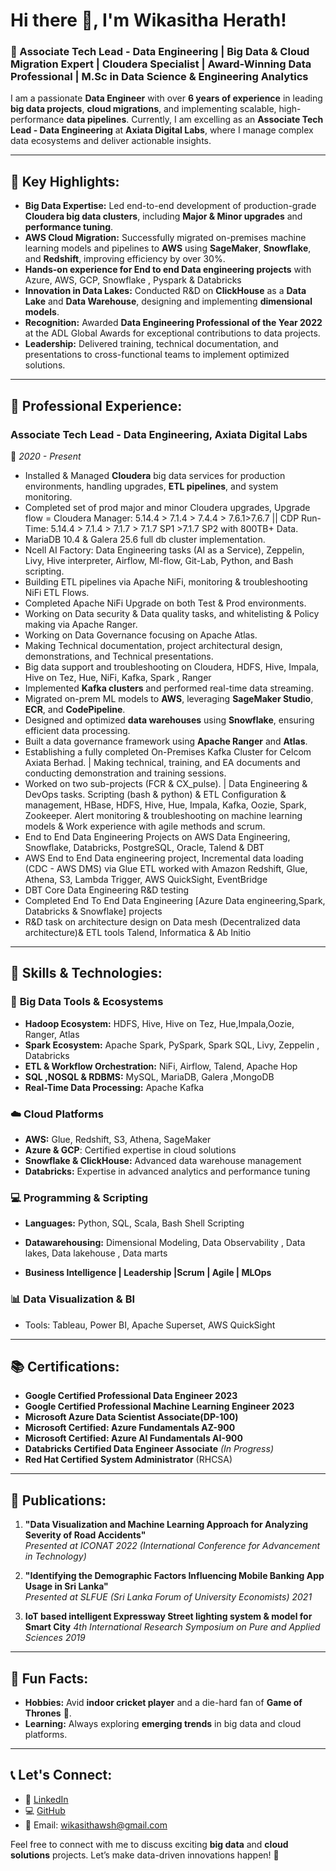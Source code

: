 
# Hi there 👋, I'm Wikasitha Herath!

### 🚀 Associate Tech Lead - Data Engineering | Big Data & Cloud Migration Expert | Cloudera Specialist | Award-Winning Data Professional | M.Sc in Data Science & Engineering Analytics

I am a passionate **Data Engineer** with over **6 years of experience** in leading **big data projects**, **cloud migrations**, and implementing scalable, high-performance **data pipelines**. Currently, I am excelling as an **Associate Tech Lead - Data Engineering** at **Axiata Digital Labs**, where I manage complex data ecosystems and deliver actionable insights.

---

## 🔑 Key Highlights:
- **Big Data Expertise:** Led end-to-end development of production-grade **Cloudera big data clusters**, including **Major & Minor upgrades** and **performance tuning**.
- **AWS Cloud Migration:** Successfully migrated on-premises machine learning models and pipelines to **AWS** using **SageMaker**, **Snowflake**, and **Redshift**, improving efficiency by over 30%.
- **Hands-on experience for End to end Data engineering projects** with Azure, AWS, GCP, Snowflake , Pyspark & Databricks
- **Innovation in Data Lakes:** Conducted R&D on **ClickHouse** as a **Data Lake** and **Data Warehouse**, designing and implementing **dimensional models**.
- **Recognition:** Awarded **Data Engineering Professional of the Year 2022** at the ADL Global Awards for exceptional contributions to data projects.
- **Leadership:** Delivered training, technical documentation, and presentations to cross-functional teams to implement optimized solutions.

---

## 💼 Professional Experience:

### Associate Tech Lead - Data Engineering, **Axiata Digital Labs**  
📍 *2020 - Present*  

- Installed & Managed **Cloudera** big data services for production environments, handling upgrades, **ETL pipelines**, and system monitoring.
- Completed set of prod major and minor Cloudera upgrades, Upgrade flow = Cloudera Manager: 5.14.4 > 7.1.4 > 7.4.4 > 7.6.1>7.6.7 || CDP Run-Time: 5.14.4 > 7.1.4 > 7.1.7 > 7.1.7 SP1 >7.1.7 SP2 with 800TB+ Data.
- MariaDB 10.4 & Galera 25.6 full db cluster implementation.
- Ncell AI Factory: Data Engineering tasks (AI as a Service), Zeppelin, Livy, Hive interpreter, Airflow, Ml-flow, Git-Lab, Python, and Bash scripting.
- Building ETL pipelines via Apache NiFi, monitoring & troubleshooting NiFi ETL Flows.
- Completed Apache NiFi Upgrade on both Test & Prod environments.
- Working on Data security & Data quality tasks, and whitelisting & Policy making via Apache Ranger.
- Working on Data Governance focusing on Apache Atlas.
- Making Technical documentation, project architectural design, demonstrations, and Technical presentations.
- Big data support and troubleshooting on Cloudera, HDFS, Hive, Impala, Hive on Tez, Hue, NiFi, Kafka, Spark , Ranger
- Implemented **Kafka clusters** and performed real-time data streaming.
- Migrated on-prem ML models to **AWS**, leveraging **SageMaker Studio**, **ECR**, and **CodePipeline**.
- Designed and optimized **data warehouses** using **Snowflake**, ensuring efficient data processing.
- Built a data governance framework using **Apache Ranger** and **Atlas**.
- Establishing a fully completed On-Premises Kafka Cluster for Celcom Axiata Berhad. | Making technical, training, and EA documents and conducting demonstration and training sessions.
- Worked on two sub-projects (FCR & CX_pulse). | Data Engineering & DevOps tasks. Scripting (bash & python) & ETL Configuration & management, HBase, HDFS, Hive, Hue, Impala, Kafka, Oozie, Spark, Zookeeper. Alert monitoring & troubleshooting on 
  machine learning models & Work experience with agile methods and scrum.
- End to End Data Engineering Projects on AWS Data Engineering, Snowflake, Databricks, PostgreSQL, Oracle, Talend & DBT
- AWS End to End Data engineering project, Incremental data loading (CDC - AWS DMS) via Glue ETL worked with Amazon Redshift, Glue, Athena, S3, Lambda Trigger, AWS QuickSight, EventBridge
- DBT Core Data Engineering R&D testing
- Completed End To End Data Engineering [Azure Data engineering,Spark, Databricks & Snowflake] projects
- R&D task on architecture design on Data mesh (Decentralized data architecture)& ETL tools Talend, Informatica & Ab Initio
  

---

## 🔧 Skills & Technologies:

### 📂 **Big Data Tools & Ecosystems**
- **Hadoop Ecosystem:** HDFS, Hive, Hive on Tez, Hue,Impala,Oozie, Ranger, Atlas
- **Spark Ecosystem:** Apache Spark, PySpark, Spark SQL, Livy, Zeppelin , Databricks
- **ETL & Workflow Orchestration:** NiFi, Airflow, Talend, Apache Hop
- **SQL ,NOSQL & RDBMS:** MySQL, MariaDB, Galera ,MongoDB
- **Real-Time Data Processing:** Apache Kafka 

### ☁️ **Cloud Platforms**
- **AWS:** Glue, Redshift, S3, Athena, SageMaker
- **Azure & GCP**: Certified expertise in cloud solutions
- **Snowflake & ClickHouse:** Advanced data warehouse management
- **Databricks:** Expertise in advanced analytics and performance tuning

### 💻 **Programming & Scripting**
- **Languages:** Python, SQL, Scala, Bash Shell Scripting
- **Datawarehousing:** Dimensional Modeling, Data Observability , Data lakes, Data lakehouse  , Data marts

- **Business Intelligence | Leadership |Scrum | Agile | MLOps**

### 📊 **Data Visualization & BI**
- Tools: Tableau, Power BI, Apache Superset, AWS QuickSight

---

## 📚 Certifications:
- **Google Certified Professional Data Engineer 2023** 
- **Google Certified Professional Machine Learning Engineer 2023**
- **Microsoft Azure Data Scientist Associate(DP-100)**
- **Microsoft Certified: Azure Fundamentals AZ-900**
- **Microsoft Certified: Azure AI Fundamentals AI-900**
- **Databricks Certified Data Engineer Associate** *(In Progress)*
- **Red Hat Certified System Administrator** (RHCSA)

---

## 📜 Publications:
1. **"Data Visualization and Machine Learning Approach for Analyzing Severity of Road Accidents"**  
   *Presented at ICONAT 2022 (International Conference for Advancement in Technology)*
   
2. **"Identifying the Demographic Factors Influencing Mobile Banking App Usage in Sri Lanka"**  
   *Presented at SLFUE (Sri Lanka Forum of University Economists) 2021*
3. **IoT based intelligent Expressway Street lighting system & model for Smart City**
   *4th International Research Symposium on Pure and Applied Sciences 2019*
---

## 🌟 Fun Facts:
- **Hobbies:** Avid **indoor cricket player** and a die-hard fan of **Game of Thrones** 🎥.
- **Learning:** Always exploring **emerging trends** in big data and cloud platforms.

---

## 📞 Let's Connect:
- 💼 [LinkedIn](https://www.linkedin.com/in/wikasitha-s-herath-a47b07118/)
- 💻 [GitHub](https://github.com/wikasithawsh)
- 📧 Email: wikasithawsh@gmail.com

Feel free to connect with me to discuss exciting **big data** and **cloud solutions** projects. Let’s make data-driven innovations happen! 🚀
